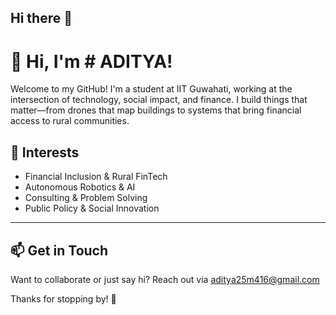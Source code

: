 ## Hi there 👋
# 👋 Hi, I'm # ADITYA!

Welcome to my GitHub! I'm a student at IIT Guwahati, working at the intersection of technology, social impact, and finance. I build things that matter—from drones that map buildings to systems that bring financial access to rural communities.

## 🧠 Interests

- Financial Inclusion & Rural FinTech  
- Autonomous Robotics & AI  
- Consulting & Problem Solving  
- Public Policy & Social Innovation  

---

## 📫 Get in Touch

Want to collaborate or just say hi? Reach out via aditya25m416@gmail.com

Thanks for stopping by! 🙌
<!--
**Aedityaa/Aedityaa** is a ✨ _special_ ✨ repository because its `README.md` (this file) appears on your GitHub profile.

Here are some ideas to get you started:

- 🔭 I’m currently working on ...
- 🌱 I’m currently learning ...
- 👯 I’m looking to collaborate on ...
- 🤔 I’m looking for help with ...
- 💬 Ask me about ...
- 📫 How to reach me: ...
- 😄 Pronouns: ...
- ⚡ Fun fact: ...
-->
